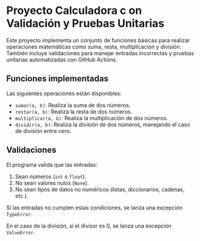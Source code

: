 # Proyecto Calculadora c on Validación y Pruebas Unitarias

Este proyecto implementa un conjunto de funciones básicas para realizar operaciones matemáticas como suma, resta, multiplicación y división. También incluye validaciones para manejar entradas incorrectas y pruebas unitarias automatizadas con GitHub Actions.

## Funciones implementadas
Las siguientes operaciones están disponibles:

- `sumar(a, b)`: Realiza la suma de dos números.
- `restar(a, b)`: Realiza la resta de dos números.
- `multiplicar(a, b)`: Realiza la multiplicación de dos números.
- `dividir(a, b)`: Realiza la división de dos números, manejando el caso de división entre cero.

## Validaciones
El programa valida que las entradas:
1. Sean números (`int` o `float`).
2. No sean valores nulos (`None`).
3. No sean tipos de datos no numéricos (listas, diccionarios, cadenas, etc.).

Si las entradas no cumplen estas condiciones, se lanza una excepción `TypeError`.

En el caso de la división, si el divisor es 0, se lanza una excepción `ValueError`.


